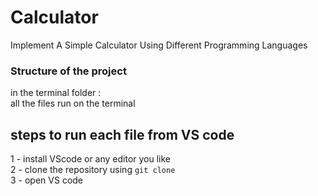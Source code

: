 # Calculator
Implement A Simple Calculator Using Different Programming Languages 

### Structure of the project
in the terminal folder : \
all the files run on the terminal

## steps to run each file from VS code
 1 - install VScode or any editor you like \
 2 - clone the repository using `git clone` \
 3 - open VS code 





